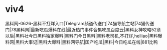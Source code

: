# viv4
黑料网-0626-黑料不打烊入口|Telegram频道传送门|74猫导航主站|74猫传送门|78黑料网|最新吃瓜爆料在线|最近热门事件合集吃瓜百度云|黑料女神攻略52章以后|黑料社今日黑料独家爆料|黑料门今日黑料|黑料老司机,不打烊,heiliao|黑料曝料网|黑料大事记|黑料大爆料|黑料网导航|国产吃瓜|黑料|今日吃瓜在线|881比鸭
